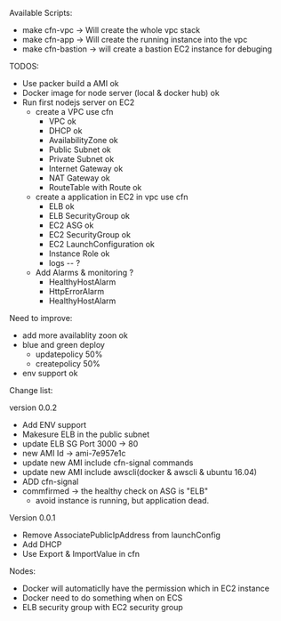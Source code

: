 
Available Scripts:
  - make cfn-vpc -> Will create the whole vpc stack
  - make cfn-app -> Will create the running instance into the vpc
  - make cfn-bastion -> will create a bastion EC2 instance for debuging 

TODOS:
 - Use packer build a AMI ok  
 - Docker image for node server (local & docker hub)  ok
 - Run first nodejs server on EC2
   - create a VPC use cfn
     - VPC  ok
     - DHCP ok
     - AvailabilityZone  ok
     - Public Subnet ok
     - Private Subnet ok
     - Internet Gateway ok
     - NAT Gateway ok
     - RouteTable with Route ok
   - create a application in EC2 in vpc use cfn
     - ELB ok
     - ELB SecurityGroup ok
     - EC2 ASG ok 
     - EC2 SecurityGroup  ok
     - EC2 LaunchConfiguration  ok
     - Instance Role  ok
     - logs -- ?
   - Add Alarms & monitoring ?
     - HealthyHostAlarm
     - HttpErrorAlarm
     - HealthyHostAlarm     

Need to improve:
  - add more availablity zoon ok
  - blue and green deploy
    - updatepolicy 50%
    - createpolicy 50%
  - env support ok  

Change list:
  
  version 0.0.2
  - Add ENV support
  - Makesure ELB in the public subnet
  - update ELB SG Port 3000 -> 80
  - new AMI Id -> ami-7e957e1c
  - update new AMI include cfn-signal commands 
  - update new AMI include awscli(docker & awscli & ubuntu 16.04)
  - ADD cfn-signal
  - commfirmed -> the healthy check on ASG is "ELB"
    - avoid instance is running, but application dead.
  
  Version 0.0.1
  - Remove AssociatePublicIpAddress from launchConfig
  - Add DHCP
  - Use Export & ImportValue in cfn

Nodes:
  - Docker will automaticlly have the permission which in EC2 instance
  - Docker need to do something when on ECS
  - ELB security group with EC2 security group  
